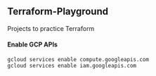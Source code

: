 ## Terraform-Playground
Projects to practice Terraform


#### Enable GCP APIs
```
gcloud services enable compute.googleapis.com
gcloud services enable iam.googleapis.com
```
